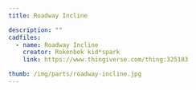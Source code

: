 ```yaml
---
title: Roadway Incline

description: ""
cadfiles:
  - name: Roadway Incline
    creator: Rokenbok kid*spark
    link: https://www.thingiverse.com/thing:325183

thumb: /img/parts/roadway-incline.jpg
---
```

